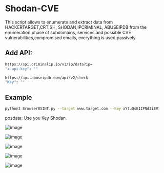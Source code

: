 # Shodan-CVE

This script allows to enumerate and extract data from HACKERTARGET,CRT.SH, SHODAN,IPCRIMINAL, ABUSEIPDB from the enumeration phase of subdomains, services and possible CVE vulnerabilities,compromised emails, everything is used passively.

## Add API:

```sh
https://api.criminalip.io/v1/ip/data?ip=
"x-api-key": ""
```

```sh
https://api.abuseipdb.com/api/v2/check
"Key": ""
```

## Example

```sh
python3 BrowserOSINT.py --target www.target.com --Key xYtuQsB1IPNd3iEV7bSjVmHKUjPqPXpY
```
posdata: Use you Key Shodan.


![image](https://user-images.githubusercontent.com/66162160/225937794-4b2a7606-d3a6-4e4c-a7b1-c3edc4c62a64.png)

![image](https://user-images.githubusercontent.com/66162160/225938088-d37bf45a-d579-4ff3-9514-21387e2e5d89.png)

![image](https://user-images.githubusercontent.com/66162160/225938184-2ea45575-21a0-4177-a7eb-2f64589b0d58.png)

![image](https://user-images.githubusercontent.com/66162160/225938376-f3c94c99-6dee-4885-9da3-449561514bcd.png)

![image](https://user-images.githubusercontent.com/66162160/225938388-0279c369-17c2-4da3-a4e4-348a4c29d4bf.png)
